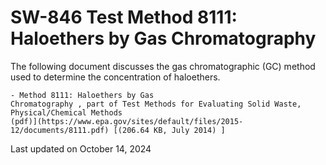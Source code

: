 
# SW-846 Test Method 8111: Haloethers by Gas Chromatography  


The following document discusses the gas chromatographic (GC) method
used to determine the concentration of haloethers.

    - Method 8111: Haloethers by Gas
    Chromatography , part of Test Methods for Evaluating Solid Waste,
    Physical/Chemical Methods
    (pdf)](https://www.epa.gov/sites/default/files/2015-12/documents/8111.pdf) [(206.64 KB, July 2014) ] 

Last updated on October 14, 2024

